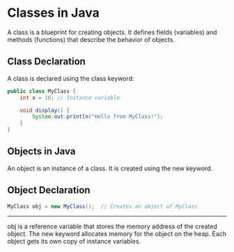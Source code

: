 # Classes in Java
A class is a blueprint for creating objects. It defines fields (variables) and methods (functions) that describe the behavior of objects.

## Class Declaration
A class is declared using the class keyword:

```java
public class MyClass {
    int x = 10; // Instance variable

    void display() {
        System.out.println("Hello from MyClass!");
    }
}
```
## Objects in Java
An object is an instance of a class. It is created using the new keyword.

## Object Declaration

```java
MyClass obj = new MyClass();  // Creates an object of MyClass
```

---
obj is a reference variable that stores the memory address of the created object.
The new keyword allocates memory for the object on the heap.
Each object gets its own copy of instance variables.